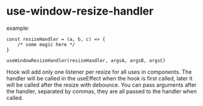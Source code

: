 # use-window-resize-handler

example:

    const resizeHandler = (a, b, c) => {
        /* some magic here */
    }

    useWindowResizeHandler(resizeHandler, argsA, argsB, argsC)

Hook will add only one listener per resize for all uses in components. 
The handler will be called in the useEffect when the hook is first called, 
later it will be called after the resize with debounce. 
You can pass arguments after the handler, separated by commas, 
they are all passed to the handler when called.
